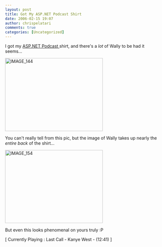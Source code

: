 ```yaml
---
layout: post
title: Got My ASP.NET Podcast Shirt
date: 2006-02-15 19:07
author: chrispelatari
comments: true
categories: [Uncategorized]
---
```

I got my <a href="http://aspnetpodcast.com">ASP.NET Podcast </a>shirt, and
there's a <em>lot</em> of Wally to be had it seems...

<a href="http://chrispelatari.files.wordpress.com/2006/02/image_144.jpg"><img class="alignnone size-full wp-image-1162" alt="IMAGE_144" src="http://chrispelatari.files.wordpress.com/2006/02/image_144.jpg" width="320" height="240" /></a>

You can't really tell from this pic, but the image of Wally takes up nearly
the <em>entire back</em> of the shirt...

<a href="http://chrispelatari.files.wordpress.com/2006/02/image_154.jpg"><img class="alignnone size-full wp-image-1163" alt="IMAGE_154" src="http://chrispelatari.files.wordpress.com/2006/02/image_154.jpg" width="320" height="240" /></a>

But even this looks phenomenal on yours truly :P
<p class="media">[ Currently Playing : Last Call - Kanye West - (12:41)
]</p>
